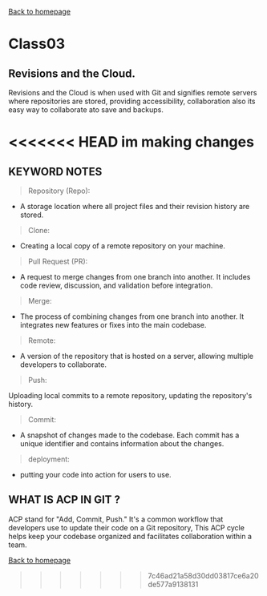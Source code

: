 [Back to homepage](https://mhassan206.github.io/reading-notes/)

# Class03
## Revisions and the Cloud.
Revisions and the Cloud is when used with Git and signifies remote servers where repositories are stored, providing accessibility, collaboration also its easy way to collaborate ato save and backups.

<<<<<<< HEAD
im making changes
=======
## KEYWORD NOTES
> Repository (Repo):

- A storage location where all project files and their revision history are stored.

> Clone:

- Creating a local copy of a remote repository on your machine.
> Pull Request (PR):

- A request to merge changes from one branch into another. It includes code review, discussion, and validation before integration.
> Merge:
  
- The process of combining changes from one branch into another. It integrates new features or fixes into the main codebase.
> Remote:

- A version of the repository that is hosted on a server, allowing multiple developers to collaborate.
> Push:

Uploading local commits to a remote repository, updating the repository's history.
> Commit:

- A snapshot of changes made to the codebase. Each commit has a unique identifier and contains information about the changes.
>deployment:

- putting your code into action for users to use.
## WHAT IS ACP IN GIT ?
  ACP stand for "Add, Commit, Push." It's a common workflow that developers use to update their code on a Git repository, This ACP cycle helps keep your codebase organized and facilitates collaboration within a team.
  
[Back to homepage](https://mhassan206.github.io/reading-notes/)
  
>>>>>>> 7c46ad21a58d30dd03817ce6a20de577a9138131
